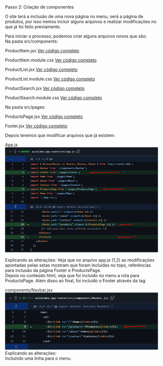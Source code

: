 Passo 2: Criação de componentes

O site terá a inclusão de uma nova página no menu, será a página de produtos, por isso iremos incluir alguns arquivos e realizar modificações no que já foi feito previamente.

Para iniciar o processo, podemos criar alguns arquivos novos que são:  
Na pasta src/components:
    
ProductItem.jsx
[Ver código completo](../aula1/meu-app-router/src/components/ProductItem.jsx)

ProductItem.module.css
[Ver código completo](../aula1/meu-app-router/src/components/ProductItem.module.css)
    
ProductList.jsx
[Ver código completo](../aula1/meu-app-router/src/components/ProductList.jsx)
    
ProductList.module.css
[Ver código completo](../aula1/meu-app-router/src/components/ProductList.module.css)

ProductSearch.jsx
[Ver código completo](../aula1/meu-app-router/src/components/ProductSearch.sx)

ProductSearch.module.css
[Ver código completo](../aula1/meu-app-router/src/components/ProductSearch.module.css)

Na pasta src/pages:

ProductsPage.jsx
[Ver código completo](../aula1/meu-app-router/src/pages/ProductsPage.jsx)

Footer.jsx
[Ver código completo](../aula1/meu-app-router/src/components/Footer.jsx)    

Depois teremos que modificar arquivos que já existem:

App.js
![Alterações realizadas no arquivo app.js](appjs.png)

Explicando as alterações: 
Veja que no arquivo app.js (1,2) as modificações apontadas pelas setas mostram que foram incluídas no topo, referências para inclusão da página Footer e ProductsPage.   
Depois no conteúdo html, veja que foi incluído no menu a rota para ProductsPage.
Além disso ao final, foi incluído o Footer através da tag. 

components/Navbar.jsx  
![Alterações realizadas no arquivo navbar.jsx](navbarjs.png)  
Explicando as alterações:  
Incluindo uma linha para o menu.  


